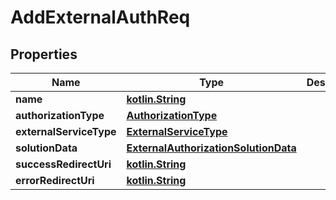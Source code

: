 # AddExternalAuthReq

## Properties
Name | Type | Description | Notes
------------ | ------------- | ------------- | -------------
**name** | [**kotlin.String**](.md) |  | 
**authorizationType** | [**AuthorizationType**](AuthorizationType.md) |  | 
**externalServiceType** | [**ExternalServiceType**](ExternalServiceType.md) |  | 
**solutionData** | [**ExternalAuthorizationSolutionData**](ExternalAuthorizationSolutionData.md) |  | 
**successRedirectUri** | [**kotlin.String**](.md) |  | 
**errorRedirectUri** | [**kotlin.String**](.md) |  | 
